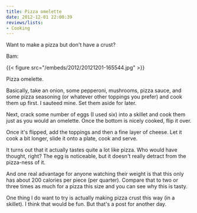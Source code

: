 ```yaml
---
title: Pizza omelette
date: 2012-12-01 22:00:39
reviews/lists:
- Cooking
---
```

Want to make a pizza but don't have a crust?

Bam:

{{< figure src="/embeds/2012/20121201-165544.jpg" >}}

Pizza omelette.

<!--more-->

Basically, take an onion, some pepperoni, mushrooms, pizza sauce, and some pizza seasoning (or whatever other toppings you prefer) and cook them up first. I sauteed mine. Set them aside for later.

Next, crack some number of eggs (I used six) into a skillet and cook them just as you would an omelette. Once the bottom is nicely cooked, flip it over.

Once it's flipped, add the toppings and then a fine layer of cheese. Let it cook a bit longer, slide it onto a plate, cook and serve.

It turns out that it actually tastes quite a lot like pizza. Who would have thought, right? The egg is noticeable, but it doesn't really detract from the pizza-ness of it.

And one real advantage for anyone watching their weight is that this only has about 200 calories per piece (per quarter). Compare that to two or three times as much for a pizza this size and you can see why this is tasty.

One thing I do want to try is actually making pizza crust this way (in a skillet). I think that would be fun. But that's a post for another day.